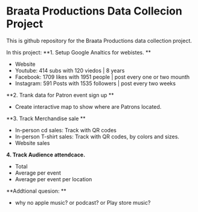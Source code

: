 # Braata Productions Data Collecion Project
This is github repository for the Braata Productions data collection project.

In this project:
**1. Setup Google Analtics for webistes. **
* Website
* Youtube: 414 subs with 120 viedos | 8 years 
* Facebook: 1709 likes with 1951 people | post every one or two mounth 
* Instagram: 591 Posts with 1535 followers | post every two weeks 

**2. Trank data for Patron event sign up **
* Create interactive map to show where are Patrons located.

**3. Track Merchandise sale **
* In-person cd sales: Track with QR codes
* In-person T-shirt sales: Track with QR codes, by colors and sizes.
* Website sales

**4. Track Audience attendcace.**
* Total 
* Average per event
* Average per event per location

**Addtional quesion: **
* why no apple music? or podcast? or Play store music?
